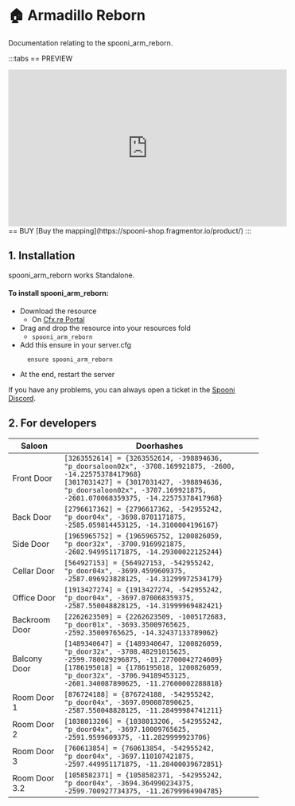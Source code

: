 # 🏠 Armadillo Reborn
Documentation relating to the spooni_arm_reborn.

:::tabs
== PREVIEW
<iframe width="560" height="315" src="https://www.youtube.com/embed/" frameborder="0" allow="accelerometer; autoplay; clipboard-write; encrypted-media; gyroscope; picture-in-picture; web-share" referrerpolicy="strict-origin-when-cross-origin" allowfullscreen></iframe>
== BUY
[Buy the mapping](https://spooni-shop.fragmentor.io/product/)
:::

## 1. Installation
spooni_arm_reborn works Standalone.  

#### To install spooni_arm_reborn:
- Download the resource
  - On [Cfx.re Portal](https://portal.cfx.re/)
- Drag and drop the resource into your resources fold
  - `spooni_arm_reborn`
- Add this ensure in your server.cfg
  ```
    ensure spooni_arm_reborn
  ```
- At the end, restart the server

If you have any problems, you can always open a ticket in the [Spooni Discord](https://discord.gg/spooni).

## 2. For developers
| Saloon                    | Doorhashes
|---------------------------|----------------------------------------------------------------------------------|
| Front Door                | `[3263552614] = {3263552614, -398894636, "p_doorsaloon02x", -3708.169921875, -2600, -14.22575378417968}` <br> `[3017031427] = {3017031427, -398894636, "p_doorsaloon02x", -3707.169921875, -2601.070068359375, -14.22575378417968}`
| Back Door                 | `[2796617362] = {2796617362, -542955242, "p_door04x", -3698.8701171875, -2585.059814453125, -14.3100004196167}`
| Side Door                 | `[1965965752] = {1965965752, 1200826059, "p_door32x", -3700.9169921875, -2602.949951171875, -14.29300022125244}`
| Cellar Door               | `[564927153] = {564927153, -542955242, "p_door04x", -3699.4599609375, -2587.096923828125, -14.31299972534179}`
| Office Door               | `[1913427274] = {1913427274, -542955242, "p_door04x", -3697.070068359375, -2587.550048828125, -14.31999969482421}`
| Backroom Door             | `[2262623509] = {2262623509, -1005172683, "p_door01x", -3693.35009765625, -2592.35009765625, -14.32437133789062}`
| Balcony Door              | `[1489340647] = {1489340647, 1200826059, "p_door32x", -3708.48291015625, -2599.780029296875, -11.27700042724609}` <br> `[1786195018] = {1786195018, 1200826059, "p_door32x", -3706.94189453125, -2601.340087890625, -11.27600002288818}`
| Room Door 1               | `[876724188] = {876724188, -542955242, "p_door04x", -3697.090087890625, -2587.550048828125, -11.28499984741211}`
| Room Door 2               | `[1038013206] = {1038013206, -542955242, "p_door04x", -3697.10009765625, -2591.9599609375, -11.2829999923706}`
| Room Door 3               | `[760613854] = {760613854, -542955242, "p_door04x", -3697.110107421875, -2597.449951171875, -11.28400039672851}`
| Room Door 3.2             | `[1058582371] = {1058582371, -542955242, "p_door04x", -3694.364990234375, -2599.700927734375, -11.26799964904785}`